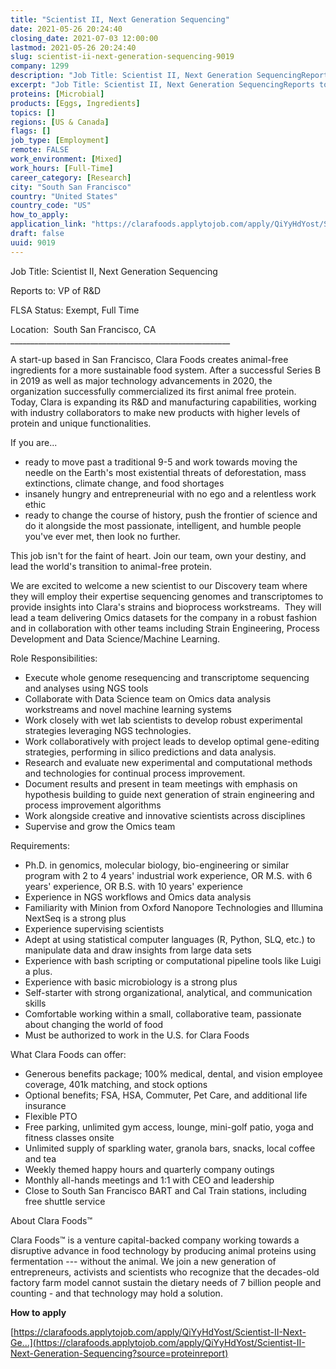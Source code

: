 ```yaml
---
title: "Scientist II, Next Generation Sequencing"
date: 2021-05-26 20:24:40
closing_date: 2021-07-03 12:00:00
lastmod: 2021-05-26 20:24:40
slug: scientist-ii-next-generation-sequencing-9019
company: 1299
description: "Job Title: Scientist II, Next Generation SequencingReports to: VP of R&DFLSA Status: Exempt, Full TimeLocation:  South San Francisco, CA_______________________________________________________"
excerpt: "Job Title: Scientist II, Next Generation SequencingReports to: VP of R&DFLSA Status: Exempt, Full TimeLocation:  South San Francisco, CA_______________________________________________________"
proteins: [Microbial]
products: [Eggs, Ingredients]
topics: []
regions: [US & Canada]
flags: []
job_type: [Employment]
remote: FALSE
work_environment: [Mixed]
work_hours: [Full-Time]
career_category: [Research]
city: "South San Francisco"
country: "United States"
country_code: "US"
how_to_apply: 
application_link: "https://clarafoods.applytojob.com/apply/QiYyHdYost/Scientist-II-Next-Generation-Sequencing?source=proteinreport"
draft: false
uuid: 9019
---
```

Job Title: Scientist II, Next Generation Sequencing

Reports to: VP of R&D

FLSA Status: Exempt, Full Time

Location:  South San Francisco, CA\
\_\_\_\_\_\_\_\_\_\_\_\_\_\_\_\_\_\_\_\_\_\_\_\_\_\_\_\_\_\_\_\_\_\_\_\_\_\_\_\_\_\_\_\_\_\_\_\_\_\_\_\_\_\_\_

A start-up based in San Francisco, Clara Foods creates animal-free
ingredients for a more sustainable food system. After a successful
Series B in 2019 as well as major technology advancements in 2020, the
organization successfully commercialized its first animal free protein.
Today, Clara is expanding its R&D and manufacturing capabilities,
working with industry collaborators to make new products with higher
levels of protein and unique functionalities.

If you are...

-   ready to move past a traditional 9-5 and work towards moving the
    needle on the Earth's most existential threats of deforestation,
    mass extinctions, climate change, and food shortages
-   insanely hungry and entrepreneurial with no ego and a relentless
    work ethic
-   ready to change the course of history, push the frontier of science
    and do it alongside the most passionate, intelligent, and humble
    people you've ever met, then look no further. 

This job isn\'t for the faint of heart. Join our team, own your destiny,
and lead the world\'s transition to animal-free protein.

We are excited to welcome a new scientist to our Discovery team where
they will employ their expertise sequencing genomes and transcriptomes
to provide insights into Clara's strains and bioprocess workstreams. 
They will lead a team delivering Omics datasets for the company in a
robust fashion and in collaboration with other teams including Strain
Engineering, Process Development and Data Science/Machine Learning. 

Role Responsibilities:

-   Execute whole genome resequencing and transcriptome sequencing and
    analyses using NGS tools 
-   Collaborate with Data Science team on Omics data analysis
    workstreams and novel machine learning systems
-   Work closely with wet lab scientists to develop robust experimental
    strategies leveraging NGS technologies.
-   Work collaboratively with project leads to develop optimal
    gene-editing strategies, performing in silico predictions and data
    analysis.
-   Research and evaluate new experimental and computational methods and
    technologies for continual process improvement.
-   Document results and present in team meetings with emphasis on
    hypothesis building to guide next generation of strain engineering
    and process improvement algorithms
-   Work alongside creative and innovative scientists across disciplines
-   Supervise and grow the Omics team

Requirements:

-   Ph.D. in genomics, molecular biology, bio-engineering or similar
    program with 2 to 4 years' industrial work experience, OR M.S. with
    6 years' experience, OR B.S. with 10 years' experience 
-   Experience in NGS workflows and Omics data analysis
-   Familiarity with Minion from Oxford Nanopore Technologies and
    Illumina NextSeq is a strong plus
-   Experience supervising scientists 
-   Adept at using statistical computer languages (R, Python, SLQ, etc.)
    to manipulate data and draw insights from large data sets
-   Experience with bash scripting or computational pipeline tools like
    Luigi a plus.
-   Experience with basic microbiology is a strong plus
-   Self-starter with strong organizational, analytical, and
    communication skills
-   Comfortable working within a small, collaborative team, passionate
    about changing the world of food
-   Must be authorized to work in the U.S. for Clara Foods

What Clara Foods can offer:

-   Generous benefits package; 100% medical, dental, and vision employee
    coverage, 401k matching, and stock options
-   Optional benefits; FSA, HSA, Commuter, Pet Care, and additional life
    insurance
-   Flexible PTO
-   Free parking, unlimited gym access, lounge, mini-golf patio, yoga
    and fitness classes onsite
-   Unlimited supply of sparkling water, granola bars, snacks, local
    coffee and tea
-   Weekly themed happy hours and quarterly company outings
-   Monthly all-hands meetings and 1:1 with CEO and leadership
-   Close to South San Francisco BART and Cal Train stations, including
    free shuttle service

About Clara Foods™

Clara Foods™ is a venture capital-backed company working towards a
disruptive advance in food technology by producing animal proteins using
fermentation \-\-- without the animal. We join a new generation of
entrepreneurs, activists and scientists who recognize that the
decades-old factory farm model cannot sustain the dietary needs of 7
billion people and counting - and that technology may hold a solution.


**How to apply**


[https://clarafoods.applytojob.com/apply/QiYyHdYost/Scientist-II-Next-Ge...](https://clarafoods.applytojob.com/apply/QiYyHdYost/Scientist-II-Next-Generation-Sequencing?source=proteinreport)
